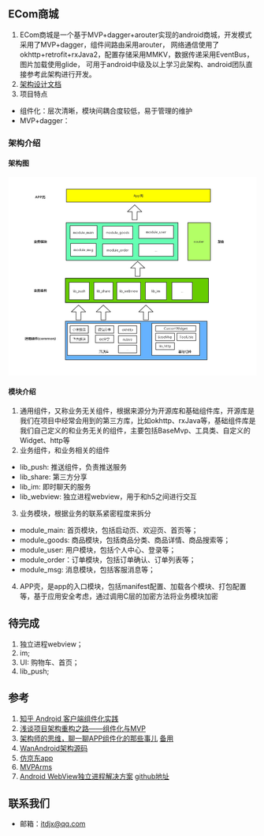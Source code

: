 ## ECom商城
1. ECom商城是一个基于MVP+dagger+arouter实现的android商城，开发模式采用了MVP+dagger，组件间路由采用arouter，
网络通信使用了okhttp+retrofit+rxJava2，配置存储采用MMKV，数据传递采用EventBus，图片加载使用glide，
可用于android中级及以上学习此架构、android团队直接参考此架构进行开发。
2. [架构设计文档](https://blog.csdn.net/qq_23081779/article/details/99286345)
3. 项目特点
* 组件化：层次清晰，模块间耦合度较低，易于管理的维护
* MVP+dagger：

### 架构介绍
#### 架构图
![arch](/doc/img/arch.jpg)
#### 模块介绍
1. 通用组件，又称业务无关组件，根据来源分为开源库和基础组件库，开源库是我们在项目中经常会用到的第三方库，比如okhttp、rxJava等，基础组件库是我们自己定义的和业务无关的组件，主要包括BaseMvp、工具类、自定义的Widget、http等
2. 业务组件，和业务相关的组件
* lib_push: 推送组件，负责推送服务
* lib_share: 第三方分享
* lib_im: 即时聊天的服务
* lib_webview: 独立进程webview，用于和h5之间进行交互
3. 业务模块，根据业务的联系紧密程度来拆分
* module_main: 首页模块，包括启动页、欢迎页、首页等；
* module_goods: 商品模块，包括商品分类、商品详情、商品搜索等；
* module_user: 用户模块，包括个人中心、登录等；
* module_order：订单模块，包括订单确认、订单列表等；
* module_msg: 消息模块，包括客服消息等；
4. APP壳，是app的入口模块，包括manifest配置、加载各个模块、打包配置等，基于应用安全考虑，通过调用C层的加密方法将业务模块加密

## 待完成
1. 独立进程webview；
2. im;
3. UI: 购物车、首页；
4. lib_push;

## 参考
1. [知乎 Android 客户端组件化实践](https://zhuanlan.zhihu.com/p/45374964)
2. [浅谈项目架构重构之路——组件化与MVP](https://www.jianshu.com/p/1a1ddecb576d)
3. [架构师的思维，聊一聊APP组件化的那些事儿](https://mp.weixin.qq.com/s/EdfWRj7dF4XtIo_xqP6_sA) [备用](https://juejin.im/post/5d37a0e8e51d4510a37bacc5)
4. [WanAndroid架构源码](https://github.com/senonwx/WanAndroid)
5. [仿京东app](https://github.com/liu-xiao-dong/JD-Test)
6. [MVPArms](https://github.com/JessYanCoding/MVPArms)
7. [Android WebView独立进程解决方案](https://www.jianshu.com/p/b66c225c19e2) [github地址](https://github.com/xudjx/webprogress)

## 联系我们
* 邮箱：itdjx@qq.com
